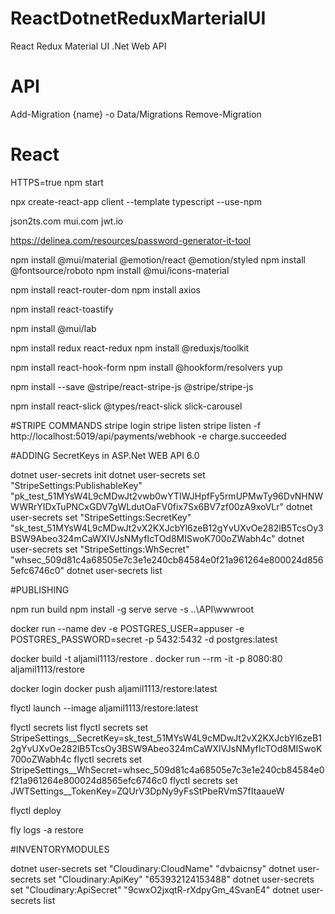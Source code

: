 # ReactDotnetReduxMarterialUI
React Redux Material UI .Net Web API

# API
Add-Migration {name} -o Data/Migrations
Remove-Migration

# React
HTTPS=true npm start

npx create-react-app client --template typescript --use-npm

json2ts.com
mui.com
jwt.io

https://delinea.com/resources/password-generator-it-tool

npm install @mui/material @emotion/react @emotion/styled
npm install @fontsource/roboto
npm install @mui/icons-material

npm install react-router-dom
npm install axios

npm install react-toastify

npm install @mui/lab

npm install redux react-redux
npm install @reduxjs/toolkit

npm install react-hook-form
npm install @hookform/resolvers yup

npm install --save @stripe/react-stripe-js @stripe/stripe-js

npm install react-slick @types/react-slick slick-carousel

#STRIPE COMMANDS
stripe login
stripe listen
stripe listen -f http://localhost:5019/api/payments/webhook -e charge.succeeded

#ADDING SecretKeys in ASP.Net WEB API 6.0

dotnet user-secrets init 
dotnet user-secrets set "StripeSettings:PublishableKey" "pk_test_51MYsW4L9cMDwJt2vwb0wYTIWJHpfFy5rmUPMwTy96DvNHNWWWRrYIDxTuPNCxGDV7gWLdutOaFV0fix7Sx6BV7zf00zA9xoVLr"
dotnet user-secrets set "StripeSettings:SecretKey" "sk_test_51MYsW4L9cMDwJt2vX2KXJcbYl6zeB12gYvUXvOe282lB5TcsOy3BSW9Abeo324mCaWXIVJsNMyfIcTOd8MISwoK700oZWabh4c"
dotnet user-secrets set "StripeSettings:WhSecret" "whsec_509d81c4a68505e7c3e1e240cb84584e0f21a961264e800024d8565efc6746c0"
dotnet user-secrets list


#PUBLISHING

npm run build
npm install -g serve
  serve -s ..\API\wwwroot
  
docker run --name dev -e POSTGRES_USER=appuser -e POSTGRES_PASSWORD=secret -p 5432:5432 -d postgres:latest

docker build -t aljamil1113/restore .
docker run --rm -it -p 8080:80 aljamil1113/restore

docker login
docker push aljamil1113/restore:latest

flyctl launch --image aljamil1113/restore:latest

flyctl secrets list
flyctl secrets set StripeSettings__SecretKey=sk_test_51MYsW4L9cMDwJt2vX2KXJcbYl6zeB12gYvUXvOe282lB5TcsOy3BSW9Abeo324mCaWXIVJsNMyfIcTOd8MISwoK700oZWabh4c
flyctl secrets set StripeSettings__WhSecret=whsec_509d81c4a68505e7c3e1e240cb84584e0f21a961264e800024d8565efc6746c0
flyctl secrets set JWTSettings__TokenKey=ZQUrV3DpNy9yFsStPbeRVmS7fItaaueW

flyctl deploy

fly logs -a restore


#INVENTORYMODULES

dotnet user-secrets set "Cloudinary:CloudName" "dvbaicnsy"
dotnet user-secrets set "Cloudinary:ApiKey" "653932124153488"
dotnet user-secrets set "Cloudinary:ApiSecret" "9cwxO2jxqtR-rXdpyGm_4SvanE4"
dotnet user-secrets list








